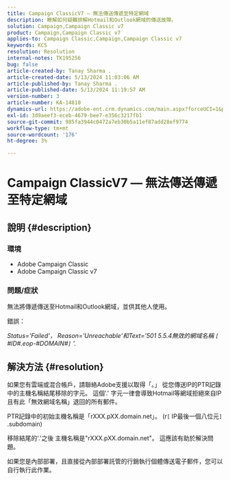 ```yaml
---
title: Campaign ClassicV7 — 無法傳送傳遞至特定網域
description: 瞭解如何疑難排解Hotmail和Outlook網域的傳送故障。
solution: Campaign,Campaign Classic v7
product: Campaign,Campaign Classic v7
applies-to: Campaign Classic,Campaign,Campaign Classic v7
keywords: KCS
resolution: Resolution
internal-notes: TK195256
bug: false
article-created-by: Tanay Sharma .
article-created-date: 5/13/2024 11:03:06 AM
article-published-by: Tanay Sharma .
article-published-date: 5/13/2024 11:19:57 AM
version-number: 3
article-number: KA-14810
dynamics-url: https://adobe-ent.crm.dynamics.com/main.aspx?forceUCI=1&pagetype=entityrecord&etn=knowledgearticle&id=9d2dad5a-1811-ef11-9f8a-6045bd02b206
exl-id: 3d9aeef3-eceb-4679-bee7-e356c3217fb1
source-git-commit: 985fa3944c0472a7eb30b5a11ef87add28ef9774
workflow-type: tm+mt
source-wordcount: '176'
ht-degree: 3%

---
```


# Campaign ClassicV7 — 無法傳送傳遞至特定網域

## 說明 {#description}


### 環境

- Adobe Campaign Classic
- Adobe Campaign Classic v7


### 問題/症狀

無法將傳遞傳送至Hotmail和Outlook網域，並供其他人使用。

錯誤：

*Status=&#39;Failed&#39;， Reason=&#39;Unreachable&#39;和Text=&#39;501 5.5.4無效的網域名稱 `[` #ID#.eop-#DOMAIN#`]` &#39;.*





## 解決方法 {#resolution}


如果您有雲端或混合帳戶，請聯絡Adobe支援以取得「。」 從您傳送IP的PTR記錄中的主機名稱結尾移除的字元。 這個&#39;.&#39; 字元一律會導致Hotmail等網域拒絕來自IP且有此「無效網域名稱」退回的所有郵件。

PTR記錄中的初始主機名稱是「rXXX.pXX.domain.net」。 (r`[` IP最後一個八位元`]` .subdomain)

移除結尾的&#39;.&#39;之後 主機名稱是&quot;rXXX.pXX.domain.net&quot;。 這應該有助於解決問題。

如果您是內部部署，且直接從內部部署託管的行銷執行個體傳送電子郵件，您可以自行執行此作業。
